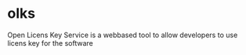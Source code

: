 # olks
Open Licens Key Service is a webbased tool to allow developers to use licens key for the software 

